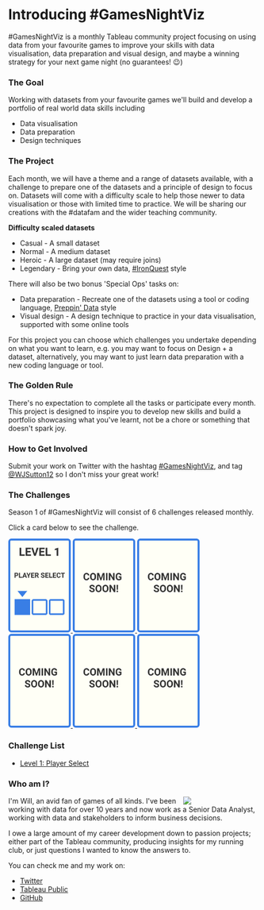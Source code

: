 # Introducing #GamesNightViz

#GamesNightViz is a monthly Tableau community project focusing on using data from your favourite games to improve your skills with data visualisation, data preparation and visual design, and maybe a winning strategy for your next game night (no guarantees! :wink:)

### The Goal

Working with datasets from your favourite games we'll build and develop a portfolio of real world data skills including
- Data visualisation 
- Data preparation 
- Design techniques

### The Project

Each month, we will have a theme and a range of datasets available, with a challenge to prepare one of the datasets and a principle of design to focus on. Datasets will come with a difficulty scale to help those newer to data visualisation or those with limited time to practice. We will be sharing our creations with the #datafam and the wider teaching community.

**Difficulty scaled datasets** 
- Casual - A small dataset 
- Normal - A medium dataset
- Heroic - A large dataset (may require joins)
- Legendary - Bring your own data, [#IronQuest](https://sarahlovesdata.co.uk/category/iron-quest/) style

There will also be two bonus 'Special Ops' tasks on:
- Data preparation - Recreate one of the datasets using a tool or coding language, [Preppin' Data](https://preppindata.blogspot.com/) style
- Visual design - A design technique to practice in your data visualisation, supported with some online tools

For this project you can choose which challenges you undertake depending on what you want to learn, e.g. you may want to focus on Design + a dataset, alternatively, you may want to just learn data preparation with a new coding language or tool. 

### The Golden Rule

There's no expectation to complete all the tasks or participate every month. This project is designed to inspire you to develop new skills and build a portfolio showcasing what you've learnt, not be a chore or something that doesn't spark joy.    

### How to Get Involved

Submit your work on Twitter with the hashtag [#GamesNightViz](https://twitter.com/search?q=%23GamesNightViz&src=typed_query&f=top), and tag [@WJSutton12](https://twitter.com/WJSutton12) so I don't miss your great work!

### The Challenges 

Season 1 of #GamesNightViz will consist of 6 challenges released monthly.

Click a card below to see the challenge.

<a href='https://github.com/wjsutton/games_night_viz/blob/main/1_player_select.md'>
  <img src = "/icons/Level%201.png" width="25%">
</a>
<a href='https://github.com/wjsutton/games_night_viz'>
  <img src = "/icons/Coming%20soon.png" width="25%">
</a>
<a href='https://github.com/wjsutton/games_night_viz'>
  <img src = "/icons/Coming%20soon.png" width="25%">
</a>

<a href='https://github.com/wjsutton/games_night_viz'>
  <img src = "/icons/Coming%20soon.png" width="25%">
</a>
<a href='https://github.com/wjsutton/games_night_viz'>
  <img src = "/icons/Coming%20soon.png" width="25%">
</a>
<a href='https://github.com/wjsutton/games_night_viz'>
  <img src = "/icons/Coming%20soon.png" width="25%">
</a>

### Challenge List
- [Level 1: Player Select](https://github.com/wjsutton/games_night_viz/blob/main/1_player_select.md)

### Who am I?

<a href="https://twitter.com/WJSutton12"><img align="right" src = "https://pbs.twimg.com/profile_images/1228767622432464896/wi01-oYY_400x400.jpg" width="30%"></a>
I'm Will, an avid fan of games of all kinds. I've been working with data for over 10 years and now work as a Senior Data Analyst, working with data and stakeholders to inform business decisions. 


I owe a large amount of my career development down to passion projects; either part of the Tableau community, producing insights for my running club, or just questions I wanted to know the answers to. 

You can check me and my work on:
- [Twitter](https://twitter.com/WJSutton12)
- [Tableau Public](https://public.tableau.com/app/profile/wjsutton)
- [GitHub](https://github.com/wjsutton)

